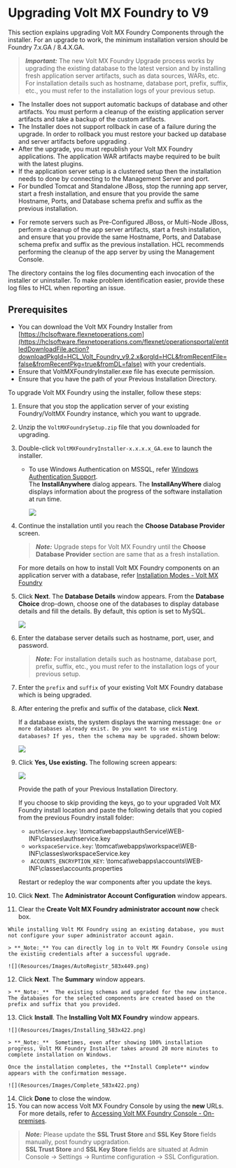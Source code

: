                            


Upgrading Volt MX Foundry to V9
==============================

This section explains upgrading Volt MX Foundry Components through the installer. For an upgrade to work, the minimum installation version should be Foundry 7.x.GA / 8.4.X.GA.

> **_Important:_** The new Volt MX Foundry Upgrade process works by upgrading the existing database to the latest version and by installing fresh application server artifacts, such as data sources, WARs, etc. For installation details such as hostname, database port, prefix, suffix, etc., you must refer to the installation logs of your previous setup.

*   The Installer does not support automatic backups of database and other artifacts. You must perform a cleanup of the existing application server artifacts and take a backup of the custom artifacts.
*   The Installer does not support rollback in case of a failure during the upgrade. In order to rollback you must restore your backed up database and server artifacts before upgrading .
*   After the upgrade, you must republish your Volt MX Foundry applications. The application WAR artifacts maybe required to be built with the latest plugins.
*   If the application server setup is a clustered setup then the installation needs to done by connecting to the Management Server and port.
*   For bundled Tomcat and Standalone JBoss, stop the running app server, start a fresh installation, and ensure that you provide the same Hostname, Ports, and Database schema prefix and suffix as the previous installation.

<!-- *   For remote servers such as Pre-Configured JBoss, Multi-Node JBoss, or WebLogic, perform a cleanup of the app server artifacts, start a fresh installation, and ensure that you provide the same Hostname, Ports, and Database schema prefix and suffix as the previous installation. HCL recommends performing the cleanup of the app server by using the Management Console. -->

*   For remote servers such as Pre-Configured JBoss, or Multi-Node JBoss, perform a cleanup of the app server artifacts, start a fresh installation, and ensure that you provide the same Hostname, Ports, and Database schema prefix and suffix as the previous installation. HCL recommends performing the cleanup of the app server by using the Management Console.

The **<Install Location>** directory contains the log files documenting each invocation of the installer or uninstaller. To make problem identification easier, provide these log files to HCL when reporting an issue.

Prerequisites
-------------

*   You can download the Volt MX Foundry Installer from [https://hclsoftware.flexnetoperations.com](https://hclsoftware.flexnetoperations.com/flexnet/operationsportal/entitledDownloadFile.action?downloadPkgId=HCL_Volt_Foundry_v9.2.x&orgId=HCL&fromRecentFile=false&fromRecentPkg=true&fromDL=false) with your credentials.
*   Ensure that VoltMXFoundryInstaller.exe file has execute permission.
*   Ensure that you have the path of your Previous Installation Directory.

To upgrade Volt MX Foundry using the installer, follow these steps:

1.  Ensure that you stop the application server of your existing Foundry/VoltMX Foundry instance, which you want to upgrade.
2.  Unzip the `VoltMXFoundrySetup.zip` file that you downloaded for upgrading.
3.  Double-click `VoltMXFoundryInstaller-x.x.x.x_GA.exe` to launch the installer.
    *   To use Windows Authentication on MSSQL, refer [Windows Authentication Support](DB_Pre-installation_Tasks.md#windows-authentication-support).  
        The **InstallAnywhere** dialog appears. The **InstallAnyWhere** dialog displays information about the progress of the software installation at run time.
        
        ![](Resources/Images/Install1.png)
        
4.  Continue the installation until you reach the **Choose Database Provider** screen.
    
    > **_Note:_** Upgrade steps for Volt MX Foundry until the **Choose Database Provider** section are same that as a fresh installation.
    
    For more details on how to install Volt MX Foundry components on an application server with a database, refer [Installation Modes - Volt MX Foundry](Installing_Modes.md)
    
5.  Click **Next**. The **Database Details** window appears. From the **Database Choice** drop-down, choose one of the databases to display database details and fill the details. By default, this option is set to MySQL.
    
    ![](Resources/Images/MySQL_547x422.png)  
    
6.  Enter the database server details such as hostname, port, user, and password.
    
    > **_Note:_** For installation details such as hostname, database port, prefix, suffix, etc., you must refer to the installation logs of your previous setup.
    
7.  Enter the `prefix` and `suffix` of your existing Volt MX Foundry database which is being upgraded.
8.  After entering the prefix and suffix of the database, click **Next**.
    
    If a database exists, the system displays the warning message: `One or more databases already exist. Do you want to use existing databases? If yes, then the schema may be upgraded.` shown below:
    
    ![](Resources/Images/DBexist.png)
    
9.  Click **Yes, Use existing.** The following screen appears:
    
    ![](Resources/Images/Upgrade_DB_keys_541x455.png)
    
    Provide the path of your Previous Installation Directory.
    
    If you choose to skip providing the keys, go to your upgraded Volt MX Foundry install location and paste the following details that you copied from the previous Foundry install folder:
    
    *   `authService.key`: <Install Location>\\tomcat\\webapps\\authService\\WEB-INF\\classes\\authservice.key
    *   `workspaceService.key`: <Install Location>\\tomcat\\webapps\\workspace\\WEB-INF\\classes\\workspaceService.key
    *    `ACCOUNTS_ENCRYPTION_KEY`: <Install Location>\\tomcat\\webapps\\accounts\\WEB-INF\\classes\\accounts.properties
    
    Restart or redeploy the war components after you update the keys.
    
10.  Click **Next**. The **Administrator Account Configuration** window appears.
11.  Clear the **Create Volt MX Foundry administrator account now** check box.  
      
    While installing Volt MX Foundry using an existing database, you must not configure your super administrator account again.
    
    > **_Note:_** You can directly log in to Volt MX Foundry Console using the existing credentials after a successful upgrade.
    
    ![](Resources/Images/AutoRegistr_583x449.png)
    
12.  Click **Next**. The **Summary** window appears.
    
    > **_Note:_**  The existing schemas and upgraded for the new instance. The databases for the selected components are created based on the prefix and suffix that you provided.
    
13.  Click **Install**. The **Installing Volt MX Foundry** window appears.
    
    ![](Resources/Images/Installing_583x422.png)
    
    > **_Note:_**  Sometimes, even after showing 100% installation progress, Volt MX Foundry Installer takes around 20 more minutes to complete installation on Windows.
    
    Once the installation completes, the **Install Complete** window appears with the confirmation message.
    
    ![](Resources/Images/Complete_583x422.png)  
    
14.  Click **Done** to close the window.
15.  You can now access Volt MX Foundry Console by using the **new** URLs. For more details, refer to [Accessing Volt MX Foundry Console - On-premises](../../../Foundry/voltmx_foundry_user_guide/Content/How_to_access_VoltMX_Foundry_Portal_on-Prem.md).

> **_Note:_** Please update the <b>SSL Trust Store </b> and <b> SSL Key Store </b> fields manually, post foundry upgradation.<br>
<b>SSL Trust Store</b> and <b>SSL Key Store</b> fields are situated at Admin Console -> Settings -> Runtime configuration -> SSL Configuration.
